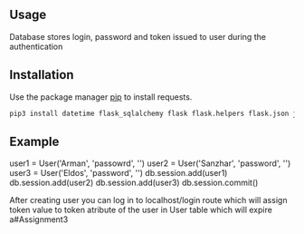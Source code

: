 ## Usage
Database stores login, password and token issued to user during the authentication




## Installation

Use the package manager [pip](https://pip.pypa.io/en/stable/) to install requests.

```bash
pip3 install datetime flask_sqlalchemy flask flask.helpers flask.json jwt
```
## Example
  user1 = User('Arman', 'passowrd', '')
  user2 = User('Sanzhar', 'password', '')
  user3 = User('Eldos', 'password', '')
  db.session.add(user1)
  db.session.add(user2)
  db.session.add(user3)
  db.session.commit()
  
 After creating user you can log in to localhost/login route 
which will assign token value to token atribute of the user in User table which will expire a#Assignment3
